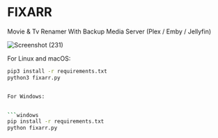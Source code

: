 # FIXARR
Movie &amp; Tv Renamer With Backup Media Server (Plex / Emby / Jellyfin)

![Screenshot (231)](https://user-images.githubusercontent.com/127573781/230511871-3b343e7d-42a3-4a4e-9f0d-c52e9cb0470f.png)







For Linux and macOS:

```bash
pip3 install -r requirements.txt
python3 fixarr.py


For Windows:


```windows
pip install -r requirements.txt
python fixarr.py
